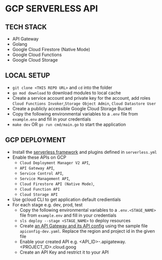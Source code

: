 # GCP SERVERLESS API

## TECH STACK

- API Gateway
- Golang
- Google Cloud Firestore (Native Mode)
- Google Cloud Functions
- Google Cloud Storage

## LOCAL SETUP

- `git clone <THIS REPO URL>` and `cd` into the folder
- `go mod download` to download modules to local cache
- Create a service account and private key for the account, add roles `Cloud Functions Invoker`,`Storage Object Admin`, `Cloud Datastore User`
- Create a publicly accessible Google Cloud Storage Bucket
- Copy the following environmental variables to a `.env` file from `example.env` and fill in your credentials
- `make dev` OR `go run cmd/main.go` to start the application

## GCP DEPLOYMENT

- Install the [serverless framework](https://www.serverless.com/framework/docs/getting-started) and plugins defined in `serverless.yml`
- Enable these APIs on GCP
  - `Cloud Deployment Manager V2 API`,
  - `API Gateway API`,
  - `Service Control API`,
  - `Service Management API`,
  - `Cloud Firestore API (Native Mode)`,
  - `Cloud Function API`
  - `Cloud Storage API`
- Use gcloud CLI to get application default credientials
- For each stage e.g. dev, prod, test
  - Copy the following environmental variables to a `.env.<STAGE_NAME>` file from `example.env` and fill in your credentials
  - `sls deploy --stage <STAGE_NAME>` to deploy resources
  - Create [an API Gateway and its API config](https://cloud.google.com/api-gateway/docs/creating-api?hl=en) using the sample file `apiconfig-dev.yaml`. Replace the region and project id in the given file
  - Enable your created API e.g. <API_ID>-<HASH>.apigateway.<PROJECT_ID>.cloud.goog
  - Create an API Key and restrict it to your API
